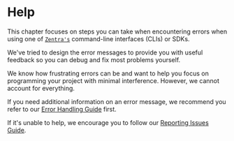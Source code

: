 # Help

This chapter focuses on steps you can take when encountering errors when using one of [`Zentra's`](#) command-line interfaces (CLIs) or SDKs.

We've tried to design the error messages to provide you with useful feedback so you can debug and fix most problems yourself.

We know how frustrating errors can be and want to help you focus on programming your project with minimal interference. However, we cannot account for everything.

If you need additional information on an error message, we recommend you refer to our [Error Handling Guide](errors/index.md) first.

If it's unable to help, we encourage you to follow our [Reporting Issues Guide](report.md).
